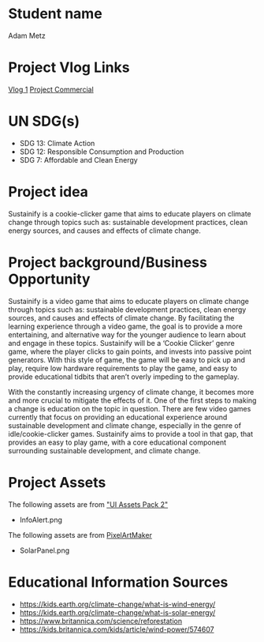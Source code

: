 # Student name
Adam Metz

# Project Vlog Links

[Vlog 1](https://www.youtube.com/watch?v=OnYzzaX6_4I)
[Project Commercial](https://www.youtube.com/watch?v=OQAq5rcFWKg)

# UN SDG(s)
- SDG 13: Climate Action
- SDG 12: Responsible Consumption and Production
- SDG 7: Affordable and Clean Energy

# Project idea
Sustainify is a cookie-clicker game that aims to educate players on climate change through topics such as: sustainable development practices, clean energy sources, and causes and effects of climate change.

# Project background/Business Opportunity
Sustainify is a video game that aims to educate players on climate change through topics such as: sustainable development practices, clean energy sources, and causes and effects of climate change. By facilitating the learning experience through a video game, the goal is to provide a more entertaining, and alternative way for the younger audience to learn about and engage in these topics. Sustainify will be a ‘Cookie Clicker’ genre game, where the player clicks to gain points, and invests into passive point generators. With this style of game, the game will be easy to pick up and play, require low hardware requirements to play the game, and easy to provide educational tidbits that aren’t overly impeding to the gameplay. 

With the constantly increasing urgency of climate change, it becomes more and more crucial to mitigate the effects of it. One of the first steps to making a change is education on the topic in question. There are few video games currently that focus on providing an educational experience around sustainable development and climate change, especially in the genre of idle/cookie-clicker games. Sustainify aims to provide a tool in that gap, that provides an easy to play game, with a core educational component surrounding sustainable development, and climate change.

# Project Assets

The following assets are from ["UI Assets Pack 2"](https://srtoasty.itch.io/ui-assets-pack-2)
 - InfoAlert.png

The following assets are from [PixelArtMaker](https://pixelartmaker.com/art/cc4b4c41e81d81c)
 - SolarPanel.png

# Educational Information Sources

 - https://kids.earth.org/climate-change/what-is-wind-energy/
 - https://kids.earth.org/climate-change/what-is-solar-energy/
 - https://www.britannica.com/science/reforestation
 - https://kids.britannica.com/kids/article/wind-power/574607
